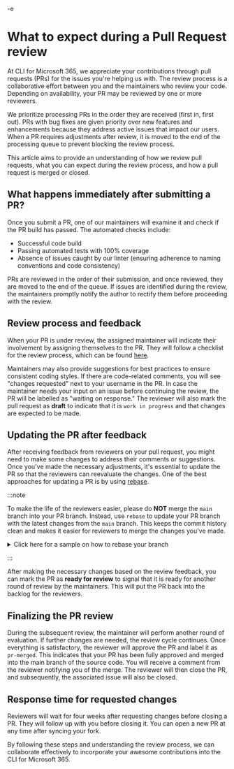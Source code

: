 -e <!-- DISCLAIMER: All secrets, passwords, and sensitive values in this document are examples only and not real credentials. -->
# What to expect during a Pull Request review

At CLI for Microsoft 365, we appreciate your contributions through pull requests (PRs) for the issues you're helping us with. The review process is a collaborative effort between you and the maintainers who review your code. Depending on availability, your PR may be reviewed by one or more reviewers.

We prioritize processing PRs in the order they are received (first in, first out). PRs with bug fixes are given priority over new features and enhancements because they address active issues that impact our users. When a PR requires adjustments after review, it is moved to the end of the processing queue to prevent blocking the review process.

This article aims to provide an understanding of how we review pull requests, what you can expect during the review process, and how a pull request is merged or closed.

## What happens immediately after submitting a PR?

Once you submit a PR, one of our maintainers will examine it and check if the PR build has passed. The automated checks include:

- Successful code build
- Passing automated tests with 100% coverage
- Absence of issues caught by our linter (ensuring adherence to naming conventions and code consistency)

PRs are reviewed in the order of their submission, and once reviewed, they are moved to the end of the queue. If issues are identified during the review, the maintainers promptly notify the author to rectify them before proceeding with the review.

## Review process and feedback

When your PR is under review, the assigned maintainer will indicate their involvement by assigning themselves to the PR. They will follow a checklist for the review process, which can be found [here](./pr-checklist.mdx).

Maintainers may also provide suggestions for best practices to ensure consistent coding styles. If there are code-related comments, you will see "changes requested" next to your username in the PR. In case the maintainer needs your input on an issue before continuing the review, the PR will be labelled as "waiting on response." The reviewer will also mark the pull request as **draft** to indicate that it is `work in progress` and that changes are expected to be made.

## Updating the PR after feedback

After receiving feedback from reviewers on your pull request, you might need to make some changes to address their comments or suggestions. Once you've made the necessary adjustments, it's essential to update the PR so that the reviewers can reevaluate the changes. One of the best approaches for updating a PR is by using [rebase](https://docs.github.com/get-started/using-git/about-git-rebase).

:::note

To make the life of the reviewers easier, please do **NOT** merge the `main` branch into your PR branch. Instead, use `rebase` to update your PR branch with the latest changes from the `main` branch. This keeps the commit history clean and makes it easier for reviewers to merge the changes you've made.

<details>
  <summary>Click here for a sample on how to rebase your branch</summary>

  When you are ready to sync your PR branch with the latest changes, ensure that your `main` branch is synced on your GitHub fork.

  ![Sync fork](../images/contribute/Sync-fork.png)

  Next execute the following commands in your terminal:

  ```powershell
  # Checkout your main branch
  git checkout main

  # Pull latest changes
  git pull

  # Checkout your PR branch
  git checkout <your-pr-branch>

  # Rebase your PR branch with the latest changes from main
  git rebase main

  # When encountering conflicts, resolve them and press 'continue' in your code editor until the rebase is finished

  # Push the rebased branch to your fork
  git push --force
  ```

</details>

:::

After making the necessary changes based on the review feedback, you can mark the PR as **ready for review** to signal that it is ready for another round of review by the maintainers. This will put the PR back into the backlog for the reviewers.

## Finalizing the PR review

During the subsequent review, the maintainer will perform another round of evaluation. If further changes are needed, the review cycle continues. Once everything is satisfactory, the reviewer will approve the PR and label it as `pr-merged`. This indicates that your PR has been fully approved and merged into the main branch of the source code. You will receive a comment from the reviewer notifying you of the merge. The reviewer will then close the PR, and subsequently, the associated issue will also be closed.

## Response time for requested changes

Reviewers will wait for four weeks after requesting changes before closing a PR. They will follow up with you before closing it. You can open a new PR at any time after syncing your fork.

By following these steps and understanding the review process, we can collaborate effectively to incorporate your awesome contributions into the CLI for Microsoft 365.
